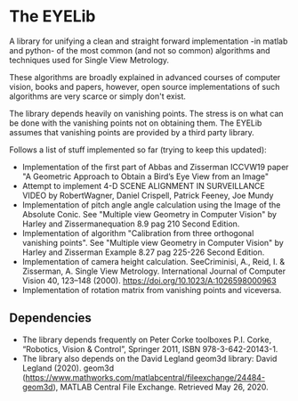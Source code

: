 # The EYELib

A library for unifying a clean and straight forward implementation -in matlab
and python- of the most common (and not so common) algorithms and techniques 
used for Single View Metrology. 

These algorithms are broadly explained in advanced courses of computer 
vision, books and papers, however, open source implementations of such 
algorithms are very scarce or simply don't exist. 

The library depends heavily on vanishing points. The stress is on what can 
be done with the vanishing points not on obtaining them.  The EYELib assumes 
that vanishing points are provided by a third party library. 

Follows a list of stuff implemented so far (trying to keep this updated):
- Implementation of the first part of Abbas and Zisserman ICCVW19 paper 
"A Geometric Approach to Obtain a Bird’s Eye View from an Image"
- Attempt to implement 4-D SCENE ALIGNMENT IN SURVEILLANCE VIDEO by
RobertWagner, Daniel Crispell, Patrick Feeney, Joe Mundy
- Implementation of pitch angle angle calculation using the Image of the 
Absolute Conic. See "Multiple view Geometry in Computer Vision" by Harley 
and Zissermanequation 8.9 pag 210 Second Edition.
- Implementation of algorithm "Calibration from three orthogonal vanishing 
points".  See "Multiple view Geometry in Computer Vision" by Harley and 
Zisserman Example 8.27 pag 225-226 Second Edition.
- Implementation of camera height calculation. SeeCriminisi, A., Reid, I. &
 Zisserman, A. Single View Metrology. International Journal of Computer 
Vision 40, 123–148 (2000). https://doi.org/10.1023/A:1026598000963
- Implementation of rotation matrix from vanishing points and viceversa.

## Dependencies

- The library depends frequently on Peter Corke toolboxes
P.I. Corke, “Robotics, Vision & Control”, Springer 2011, ISBN 978-3-642-20143-1. 
- The library also depends on the David Legland geom3d library:
David Legland (2020). geom3d (https://www.mathworks.com/matlabcentral/fileexchange/24484-geom3d), MATLAB Central File Exchange. Retrieved May 26, 2020.
